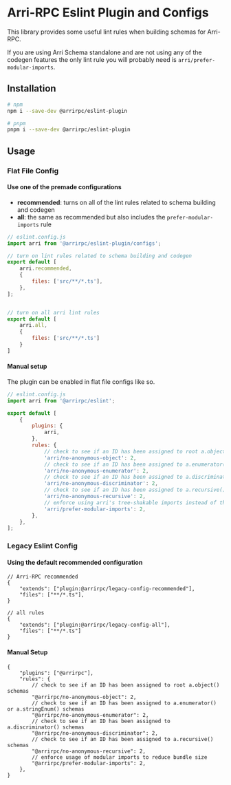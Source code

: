# Arri-RPC Eslint Plugin and Configs

This library provides some useful lint rules when building schemas for Arri-RPC.

If you are using Arri Schema standalone and are not using any of the codegen features the only lint rule you will probably need is `arri/prefer-modular-imports`.

## Installation

```bash
# npm
npm i --save-dev @arrirpc/eslint-plugin

# pnpm
pnpm i --save-dev @arrirpc/eslint-plugin
```

## Usage

### Flat File Config

#### Use one of the premade configurations

- **recommended**: turns on all of the lint rules related to schema building and codegen
- **all**: the same as recommended but also includes the `prefer-modular-imports` rule

```js
// eslint.config.js
import arri from '@arrirpc/eslint-plugin/configs';

// turn on lint rules related to schema building and codegen
export default [
    arri.recommended,
    {
        files: ['src/**/*.ts'],
    },
];


// turn on all arri lint rules
export default [
    arri.all,
    {
        files: ['src/**/*.ts']
    }
]
```

#### Manual setup

The plugin can be enabled in flat file configs like so.

```js
// eslint.config.js
import arri from '@arrirpc/eslint';

export default [
    {
        plugins: {
            arri,
        },
        rules: {
            // check to see if an ID has been assigned to root a.object() schemas
            'arri/no-anonymous-object': 2,
            // check to see if an ID has been assigned to a.enumerator() or a.stringEnum() schemas
            'arri/no-anonymous-enumerator': 2,
            // check to see if an ID has been assigned to a.discriminator() schemas
            'arri/no-anonymous-discriminator': 2,
            // check to see if an ID has been assigned to a.recursive() schemas
            'arri/no-anonymous-recursive': 2,
            // enforce using arri's tree-shakable imports instead of the non tree-shakable imports to keep bundle sizes lower
            'arri/prefer-modular-imports': 2,
        },
    },
];
```

### Legacy Eslint Config

#### Using the default recommended configuration

```jsonc
// Arri-RPC recommended
{
    "extends": ["plugin:@arrirpc/legacy-config-recommended"],
    "files": ["**/*.ts"],
}

// all rules
{
    "extends": ["plugin:@arrirpc/legacy-config-all"],
    "files": ["**/*.ts"]
}
```

#### Manual Setup

```jsonc
{
    "plugins": ["@arrirpc"],
    "rules": {
        // check to see if an ID has been assigned to root a.object() schemas
        "@arrirpc/no-anonymous-object": 2,
        // check to see if an ID has been assigned to a.enumerator() or a.stringEnum() schemas
        "@arrirpc/no-anonymous-enumerator": 2,
        // check to see if an ID has been assigned to a.discriminator() schemas
        "@arrirpc/no-anonymous-discriminator": 2,
        // check to see if an ID has been assigned to a.recursive() schemas
        "@arrirpc/no-anonymous-recursive": 2,
        // enforce usage of modular imports to reduce bundle size
        "@arrirpc/prefer-modular-imports": 2,
    },
}
```

